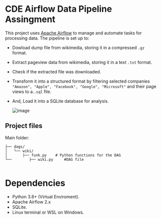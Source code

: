 # CDE Airflow Data Pipeline Assingment

This project uses [Apache Airflow](https://airflow.apache.org/) to manage and automate tasks for processing data. The pipeline is set up to:
- Dowload dump file from wikimedia, storing it in a compressed `.gz` format.
- Extract pageview data from wikimedia, storing it in a text `.txt` format.
- Check if the extracted file was downloaded.
- Transform it into a structured format by filtering selected companies `"Amazon", "Apple", "Facebook", "Google", "Microsoft"` and their page views to a.`.sql` file.
- And, Load it into a SQLite database for analysis.

  ![image](https://github.com/user-attachments/assets/0c29c98e-cfd2-4bc4-ae33-66ff8be644b1)


## Project files
Main folder:
```plaintext
├── dags/
│   └── wiki/
│       ├── funk.py    # Python functions for the DAG
└──        ├── wiki.py     #DAG file
             
```

# Dependencies
- Python 3.8+ (Virtual Enviroment).
- Apache Airflow 2.x
- SQLite.
- Linux terminal or WSL on Windows.
